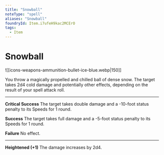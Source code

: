 ```yaml
---
title: "Snowball"
noteType: "spell"
aliases: "Snowball"
foundryId: Item.i7ufeH9kac2MCErO
tags:
  - Item
---
```


# Snowball
![[icons-weapons-ammunition-bullet-ice-blue.webp|150]]

You throw a magically propelled and chilled ball of dense snow. The target takes 2d4 cold damage and potentially other effects, depending on the result of your spell attack roll.

* * *

**Critical Success** The target takes double damage and a -10-foot status penalty to its Speeds for 1 round.

**Success** The target takes full damage and a -5-foot status penalty to its Speeds for 1 round.

**Failure** No effect.

* * *

**Heightened (+1)** The damage increases by 2d4.
